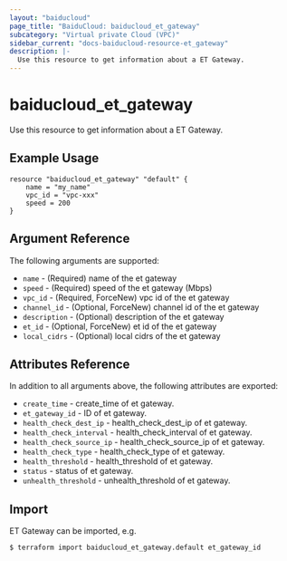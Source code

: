 ```yaml
---
layout: "baiducloud"
page_title: "BaiduCloud: baiducloud_et_gateway"
subcategory: "Virtual private Cloud (VPC)"
sidebar_current: "docs-baiducloud-resource-et_gateway"
description: |-
  Use this resource to get information about a ET Gateway.
---
```


# baiducloud_et_gateway

Use this resource to get information about a ET Gateway.

## Example Usage

```hcl
resource "baiducloud_et_gateway" "default" {
	name = "my_name"
	vpc_id = "vpc-xxx"
	speed = 200
}
```

## Argument Reference

The following arguments are supported:

* `name` - (Required) name of the et gateway
* `speed` - (Required) speed of the et gateway (Mbps)
* `vpc_id` - (Required, ForceNew) vpc id of the et gateway
* `channel_id` - (Optional, ForceNew) channel id of the et gateway
* `description` - (Optional) description of the et gateway
* `et_id` - (Optional, ForceNew) et id of the et gateway
* `local_cidrs` - (Optional) local cidrs of the et gateway

## Attributes Reference

In addition to all arguments above, the following attributes are exported:

* `create_time` - create_time of et gateway.
* `et_gateway_id` - ID of et gateway.
* `health_check_dest_ip` - health_check_dest_ip of et gateway.
* `health_check_interval` - health_check_interval of et gateway.
* `health_check_source_ip` - health_check_source_ip of et gateway.
* `health_check_type` - health_check_type of et gateway.
* `health_threshold` - health_threshold of et gateway.
* `status` - status of et gateway.
* `unhealth_threshold` - unhealth_threshold of et gateway.

## Import

ET Gateway can be imported, e.g.

```hcl
$ terraform import baiducloud_et_gateway.default et_gateway_id
```

